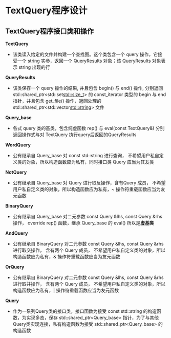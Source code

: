 # TextQuery程序设计
## TextQuery程序接口类和操作
__TextQuery__
*  该类读入给定的文件并构建一个查找图。这个类包含一个 query 操作，它接受一个 string 实参，返回一个 QueryResults 对象；该 QueryResults 对象表示 string 出现的行

__QueryResults__
* 该类保存一个 query 操作的结果, 并且包含 begin() 与 end() 操作, 分别返回 std::shared_ptr<std::set<std::size_t>> 的 const_iterator 类型的 begin 与 end 指针，并且包含 get_file() 操作，返回处理的std::shared_ptr<std::vector<std::string>> 文件

__Query_base__
* 各式 query 类的基类，包含纯虚函数 rep() 与 eval(const TextQuery&)
分别返回操作式与对 TextQuery 执行query后返回的QueryResults

__WordQuery__
* 公有继承自 Query_base 对 const std::string 进行查询， 不希望用户私自定义类的对象，所以构造函数应为私有，同时接口类 Query 应当为其友类

__NotQuery__
* 公有继承自 Query_base 对 Query 进行取反操作，含有Query 成员， 不希望用户私自定义类的对象，所以构造函数应为私有，~ 操作符重载函数应当为友元函数

__BinaryQuery__
* 公有继承自 Query_base 对二元参数 const Query &lhs, const Query &rhs 操作， override rep() 函数，继承 Query_base 的 eval() 所以是**虚基类**

__AndQuery__
* 公有继承自 BinaryQuery 对二元参数 const Query &lhs, const Query &rhs 进行取交操作， 含有两个 Query 成员， 不希望用户私自定义类的对象，所以构造函数应为私有，& 操作符重载函数应当为友元函数

__OrQuery__
* 公有继承自 BinaryQuery 对二元参数 const Query &lhs, const Query &rhs 进行取并操作， 含有两个 Query 成员， 不希望用户私自定义类的对象，所以构造函数应为私有，| 操作符重载函数应当为友元函数

__Query__
* 作为一系列Query类的接口类，接口函数为接受 const std::string 的构造函数，为实现多态，保存 std::shared_ptr<Query_base> 指针，为了与其他Query类实现连接，私有构造函数为接受 std::shared_ptr<Query_base> 的构造函数